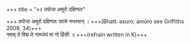 +++
title = "०२ तपोजा अमूरो दक्षिणतः"

+++
तपोजा अमूरो दक्षिणतः पवसे नभस्वान् । +++(Bhatt. asuro; amūro see Griffiths 2009, 34)+++  
नमस् ते विद्म ते नामधेयं मा नो हिंसीः ॥ +++(refrain written in K)+++